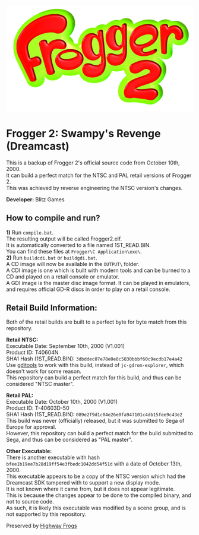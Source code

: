 ![Frogger 2 Logo](/_repo/Frogger2Logo.png)
# Frogger 2: Swampy's Revenge (Dreamcast)  
This is a backup of Frogger 2's official source code from October 10th, 2000.  
It can build a perfect match for the NTSC and PAL retail versions of Frogger 2.  
This was achieved by reverse engineering the NTSC version's changes.  

**Developer:** Blitz Games  

## How to compile and run?  
**1)** Run `compile.bat`.  
The resulting output will be called Frogger2.elf.  
It is automatically converted to a file named 1ST_READ.BIN.  
You can find these files at `Frogger\C Application\exe\`.  
**2)** Run `buildcdi.bat` or `buildgdi.bat`.  
A CD image will now be available in the `OUTPUT\` folder.  
A CDI image is one which is built with modern tools and can be burned to a CD and played on a retail console or emulator.  
A GDI image is the master disc image format. It can be played in emulators, and requires official GD-R discs in order to play on a retail console.  

## Retail Build Information:  
Both of the retail builds are built to a perfect byte for byte match from this repository.  

**Retail NTSC:**  
Executable Date: September 10th, 2000 (V1.001)  
Product ID: T40604N  
SHA1 Hash (1ST_READ.BIN): `3dbddec07e78e0e8c5830bbbf60c9ecdb17e4a42`  
Use [gditools](https://sourceforge.net/projects/dcisotools/) to work with this build, instead of `jc-gdrom-explorer`, which doesn't work for some reason.  
This repository can build a perfect match for this build, and thus can be considered "NTSC master".  

**Retail PAL:**  
Executable Date: October 10th, 2000 (V1.001)  
Product ID: T-40603D-50  
SHA1 Hash (1ST_READ.BIN): `089e2f9d1c04e26e0fa947101c4db15fee9c43e2`  
This build was never (officially) released, but it was submitted to Sega of Europe for approval.  
However, this repository can build a perfect match for the build submitted to Sega, and thus can be considered as "PAL master".  


**Other Executable:**  
There is another executable with hash `bfee1b19ee7b28d19ff54e3fbedc1042dd54f51d` with a date of October 13th, 2000.  
This executable appears to be a copy of the NTSC version which had the Dreamcast SDK tampered with to support a new display mode.  
It is not known where it came from, but it does not appear legitimate.  
This is because the changes appear to be done to the compiled binary, and not to source code.  
As such, it is likely this executable was modified by a scene group, and is not supported by this repository.  


Preserved by [Highway Frogs](https://highwayfrogs.net/)
